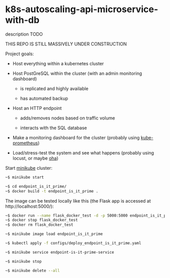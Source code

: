 # k8s-autoscaling-api-microservice-with-db
description TODO

THIS REPO IS STILL MASSIVELY UNDER CONSTRUCTION

Project goals:

* Host everything within a kubernetes cluster

* Host PostGreSQL within the cluster (with an admin monitoring dashboard)

    - is replicated and highly available

    - has automated backup

* Host an HTTP endpoint 
    
    - adds/removes nodes based on traffic volume
    
    - interacts with the SQL database

* Make a monitoring dashboard for the cluster (probably using [kube-prometheus](https://github.com/prometheus-operator/kube-prometheus))

* Load/stress-test the system and see what happens (probably using locust, or maybe [oha](https://github.com/hatoo/oha))


Start [minikube](https://github.com/kubernetes/minikube) cluster:
```bash
~$ minikube start
```

```bash
~$ cd endpoint_is_it_prime/
~$ docker build -t endpoint_is_it_prime .   
```
The image can be tested locally like this (the Flask app is accessed at http://localhost:5000/):
```bash
~$ docker run --name flask_docker_test -d -p 5000:5000 endpoint_is_it_prime
~$ docker stop flask_docker_test 
~$ docker rm flask_docker_test
```
```bash
~$ minikube image load endpoint_is_it_prime
```

```bash
~$ kubectl apply -f configs/deploy_endpoint_is_it_prime.yaml
```


```bash
~$ minikube service endpoint-is-it-prime-service
```

```bash
~$ minikube stop
```

```bash
~$ minikube delete --all
```
